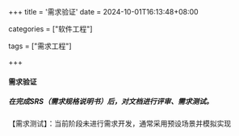 +++
title = '需求验证'
date = 2024-10-01T16:13:48+08:00

categories = ["软件工程"]

tags = ["需求工程"]

+++



#### 需求验证



##### 在完成SRS（需求规格说明书）后，对文档进行评审、需求测试。

【需求测试】：当前阶段未进行需求开发，通常采用预设场景并模拟实现

